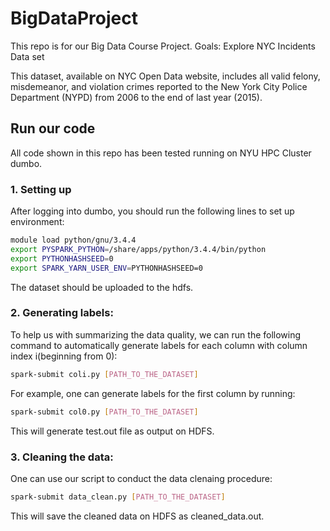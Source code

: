 # BigDataProject
This repo is for our Big Data Course Project.
Goals: Explore NYC Incidents Data set

This dataset, available on NYC Open Data website, includes all valid felony, misdemeanor, and violation crimes reported to the New York City Police Department (NYPD) from 2006 to the end of last year (2015).

## Run our code 
All code shown in this repo has been tested running on NYU HPC Cluster dumbo. 
### 1. Setting up
After logging into dumbo, you should run the following lines to set up environment:
```bash
module load python/gnu/3.4.4 
export PYSPARK_PYTHON=/share/apps/python/3.4.4/bin/python 
export PYTHONHASHSEED=0 
export SPARK_YARN_USER_ENV=PYTHONHASHSEED=0
```
The dataset should be uploaded to the hdfs.
### 2. Generating labels:
To help us with summarizing the data quality, we can run the following command to automatically generate labels for each column with column index i(beginning from 0):
```bash
spark-submit coli.py [PATH_TO_THE_DATASET]
```
For example, one can generate labels for the first column by running:
```bash
spark-submit col0.py [PATH_TO_THE_DATASET]
```
This will generate test.out file as output on HDFS.
### 3. Cleaning the data:
One can use our script to conduct the data clenaing procedure:
```bash
spark-submit data_clean.py [PATH_TO_THE_DATASET]
```
This will save the cleaned data on HDFS as cleaned_data.out.

